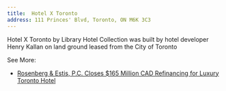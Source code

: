 ```yaml
---
title:  Hotel X Toronto
address: 111 Princes' Blvd, Toronto, ON M6K 3C3
---
```


Hotel X Toronto by Library Hotel Collection was built by hotel developer Henry Kallan on land  ground leased from the City of Toronto

See More:
- [Rosenberg & Estis, P.C. Closes $165 Million CAD Refinancing for Luxury Toronto Hotel](https://www.rosenbergestis.com/wp-content/uploads/sites/1101496/2021/01/HotelX-HellmanBogdanov.pdf)